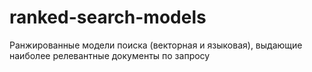 # ranked-search-models
Ранжированные модели поиска (векторная и языковая), выдающие наиболее релевантные документы по запросу
